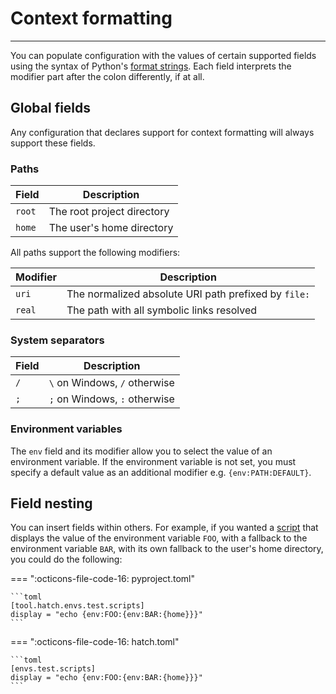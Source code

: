 # Context formatting

-----

You can populate configuration with the values of certain supported fields using the syntax of Python's [format strings](https://docs.python.org/3/library/string.html#formatstrings). Each field interprets the modifier part after the colon differently, if at all.

## Global fields

Any configuration that declares support for context formatting will always support these fields.

### Paths

| Field | Description |
| --- | --- |
| `root` | The root project directory |
| `home` | The user's home directory |

All paths support the following modifiers:

| Modifier | Description |
| --- | --- |
| `uri` | The normalized absolute URI path prefixed by `file:` |
| `real` | The path with all symbolic links resolved |

### System separators

| Field | Description |
| --- | --- |
| `/` | `\` on Windows, `/` otherwise |
| `;` | `;` on Windows, `:` otherwise |

### Environment variables

The `env` field and its modifier allow you to select the value of an environment variable. If the environment variable is not set, you must specify a default value as an additional modifier e.g. `{env:PATH:DEFAULT}`.

## Field nesting

You can insert fields within others. For example, if you wanted a [script](environment.md#scripts) that displays the value of the environment variable `FOO`, with a fallback to the environment variable `BAR`, with its own fallback to the user's home directory, you could do the following:

=== ":octicons-file-code-16: pyproject.toml"

    ```toml
    [tool.hatch.envs.test.scripts]
    display = "echo {env:FOO:{env:BAR:{home}}}"
    ```

=== ":octicons-file-code-16: hatch.toml"

    ```toml
    [envs.test.scripts]
    display = "echo {env:FOO:{env:BAR:{home}}}"
    ```
